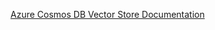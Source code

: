 [Azure Cosmos DB Vector Store Documentation](https://docs.spring.io/spring-ai/reference/api/vectordbs/azure-cosmos-db.html)